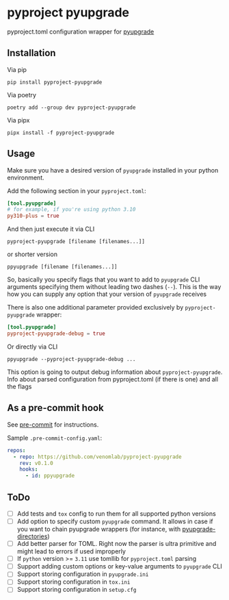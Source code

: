 # pyproject pyupgrade

pyproject.toml configuration wrapper for [pyupgrade](https://github.com/asottile/pyupgrade)

## Installation

Via pip

```shell
pip install pyproject-pyupgrade
```

Via poetry

```shell
poetry add --group dev pyproject-pyupgrade
```

Via pipx

```shell
pipx install -f pyproject-pyupgrade
```

## Usage

Make sure you have a desired version of `pyupgrade`
installed in your python environment.

Add the following section in your `pyproject.toml`:

```toml
[tool.pyupgrade]
# for example, if you're using python 3.10
py310-plus = true
```

And then just execute it via CLI

```shell
pyproject-pyupgrade [filename [filenames...]]
```

or shorter version

```shell
ppyupgrade [filename [filenames...]]
```

So, basically you specify flags that you want to add to `pyupgrade`
CLI arguments specifying them without leading two dashes (`--`).
This is the way how you can supply any option that your version of `pyupgrade` receives

There is also one additional parameter provided exclusively by `pyproject-pyupgrade` wrapper:

```toml
[tool.pyupgrade]
pyproject-pyupgrade-debug = true
```

Or directly via CLI

```shell
ppyupgrade --pyproject-pyupgrade-debug ...
```

This option is going to output debug information about `pyproject-pyupgrade`.
Info about parsed configuration from pyproject.toml (if there is one) and all the flags

## As a pre-commit hook

See [pre-commit](https://github.com/pre-commit/pre-commit) for instructions.

Sample `.pre-commit-config.yaml`:

```yaml
repos:
  - repo: https://github.com/venomlab/pyproject-pyupgrade
    rev: v0.1.0
    hooks:
      - id: ppyupgrade
```

## ToDo

- [ ] Add tests and `tox` config to run them for all supported python versions
- [ ] Add option to specify custom `pyupgrade` command. It allows in case if you want to chain pyupgrade wrappers (for instance, with [pyupgrade-directories](https://github.com/domdfcoding/pyupgrade-directories))
- [ ] Add better parser for TOML. Right now the parser is ultra primitive and might lead to errors if used improperly
- [ ] If `python` version >= `3.11` use tomllib for `pyproject.toml` parsing
- [ ] Support adding custom options or key-value arguments to `pyupgrade` CLI
- [ ] Support storing configuration in `pyupgrade.ini`
- [ ] Support storing configuration in `tox.ini`
- [ ] Support storing configuration in `setup.cfg`
